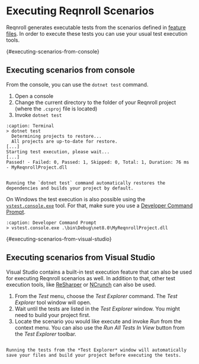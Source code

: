 # Executing Reqnroll Scenarios

Reqnroll generates executable tests from the scenarios defined in [feature files](../gherkin/feature-files.md). In order to execute these tests you can use your usual test execution tools.

{#executing-scenarios-from-console}
## Executing scenarios from console

From the console, you can use the `dotnet test` command.

1. Open a console
2. Change the current directory to the folder of your Reqnroll project (where the `.csproj` file is located)
3. Invoke `dotnet test`

```{code-block} pwsh
:caption: Terminal
> dotnet test
  Determining projects to restore...
  All projects are up-to-date for restore.
[...]
Starting test execution, please wait...
[...]
Passed! - Failed: 0, Passed: 1, Skipped: 0, Total: 1, Duration: 76 ms - MyReqnrollProject.dll
```

```{note}

Running the `dotnet test` command automatically restores the dependencies and builds your project by default.
```

On Windows the test execution is also possible using the [`vstest.console.exe`](https://learn.microsoft.com/en-us/visualstudio/test/vstest-console-options?view=vs-2022) tool. For that, make sure you use a [Developer Command Prompt](https://learn.microsoft.com/en-us/visualstudio/ide/reference/command-prompt-powershell?view=vs-2022).

```{code-block} pwsh
:caption: Developer Command Prompt
> vstest.console.exe .\bin\Debug\net8.0\MyReqnrollProject.dll
```

{#executing-scenarios-from-visual-studio}
## Executing scenarios from Visual Studio

Visual Studio contains a built-in test execution feature that can also be used for executing Reqnroll scenarios as well. In addition to that, other test execution tools, like [ReSharper](https://www.jetbrains.com/resharper/) or [NCrunch](https://www.ncrunch.net/) can also be used.

1. From the *Test* menu, choose the *Test Explorer* command. The *Test Explorer* tool window will open.
2. Wait until the tests are listed in the *Test Explorer* window. You might need to build your project first.
3. Locate the scenario you would like execute and invoke *Run* from the context menu. You can also use the *Run All Tests In View* button from the *Test Explorer* toolbar. 

```{note}

Running the tests from the *Test Explorer* window will automatically save your files and build your project before executing the tests.
```
